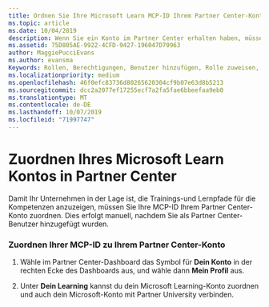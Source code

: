 ```yaml
---
title: Ordnen Sie Ihre Microsoft Learn MCP-ID Ihrem Partner Center-Konto zu | Partner Center
ms.topic: article
ms.date: 10/04/2019
description: Wenn Sie ein Konto im Partner Center erhalten haben, müssen Sie Ihr Profil aktualisieren, indem Sie Ihre MCP-ID zuordnen.
ms.assetid: 75D805AE-9922-4CFD-9427-196047D70963
author: MaggiePucciEvans
ms.author: evansma
Keywords: Rollen, Berechtigungen, Benutzer hinzufügen, Rolle zuweisen, Administrator, Agent, MCP-ID, Microsoft Learn
ms.localizationpriority: medium
ms.openlocfilehash: 46f0efc83736d80265620304cf9b07e63d8b5213
ms.sourcegitcommit: dcc2a2077ef17255ecf7a2fa5fae6bbeefaa9eb0
ms.translationtype: MT
ms.contentlocale: de-DE
ms.lasthandoff: 10/07/2019
ms.locfileid: "71997747"
---
```

# <a name="associate-your-microsoft-learn-account-in-partner-center"></a>Zuordnen Ihres Microsoft Learn Kontos in Partner Center

Damit Ihr Unternehmen in der Lage ist, die Trainings-und Lernpfade für die Kompetenzen anzuzeigen, müssen Sie Ihre MCP-ID Ihrem Partner Center-Konto zuordnen. Dies erfolgt manuell, nachdem Sie als Partner Center-Benutzer hinzugefügt wurden.

### <a name="how-to-associate-your-mcp-id-to-your-partner-center-account"></a>Zuordnen Ihrer MCP-ID zu Ihrem Partner Center-Konto

1. Wähle im Partner Center-Dashboard das Symbol für **Dein Konto** in der rechten Ecke des Dashboards aus, und wähle dann **Mein Profil** aus.

2. Unter **Dein Learning** kannst du dein Microsoft Learning-Konto zuordnen und auch dein Microsoft-Konto mit Partner University verbinden.